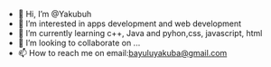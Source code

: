 - 👋 Hi, I’m @Yakubuh
- 👀 I’m interested in apps development and web development
- 🌱 I’m currently learning c++, Java and pyhon,css, javascript, html
- 💞️ I’m looking to collaborate on ...
- 📫 How to reach me on email:bayuluyakuba@gmail.com

<!---
Yakubuh/Yakubuh is a ✨ special ✨ repository because its `README.md` (this file) appears on your GitHub profile.
You can click the Preview link to take a look at your changes.
--->

